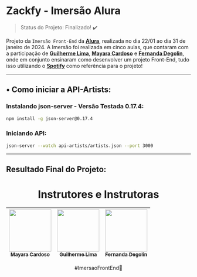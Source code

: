 # Zackfy - Imersão Alura
> Status do Projeto: Finalizado! :heavy_check_mark:

Projeto da `Imersão Front-End` da **[Alura](https://www.alura.com.br/)**, realizada no dia 22/01 ao dia 31 de janeiro de 2024. A Imersão foi realizada em cinco aulas, que contaram com a participação de **[Guilherme Lima](https://www.linkedin.com/in/guilherme-lima-developer/)**, **[Mayara Cardoso](https://www.linkedin.com/in/mayara-cardoso-556a45162/)** e **[Fernanda Degolin](https://www.linkedin.com/in/fernandadegolin/)**, onde em conjunto ensinaram como desenvolver um projeto Front-End, tudo isso utilizando o **[Spotify](https://open.spotify.com/intl-pt)** como referência para o projeto!

---

## • Como iniciar a API-Artists:

### Instalando json-server - Versão Testada 0.17.4:
```bash
npm install -g json-server@0.17.4
```
### Iniciando API:
```bash
json-server --watch api-artists/artists.json --port 3000
```

---

## Resultado Final do Projeto:

<div align="center">
  <h1>Instrutores e Instrutoras</h1>
  <div align="center">
 
| [<img src="https://media.licdn.com/dms/image/C4D03AQEbKFDJprpLVw/profile-displayphoto-shrink_200_200/0/1603358915023?e=1711584000&v=beta&t=qPKJLUE-v4zUvj7YvPXZJewfYaOuPuzCpA3UsgsZeKw" width=115><br><sub>Mayara Cardoso</sub>](https://www.linkedin.com/in/mayara-cardoso-556a45162/) |  [<img src="https://media.licdn.com/dms/image/D4D03AQHKwgj0RSzbbw/profile-displayphoto-shrink_200_200/0/1677677039354?e=1711584000&v=beta&t=SFXuTYAE32Y59y7j-7eyhcyyT_6IPRj575h33aid-WI" width=115><br><sub>Guilherme Lima</sub>](https://github.com/jacqueline-oliveira) |  [<img src="https://media.licdn.com/dms/image/C4D03AQFtVdv1x0j1WQ/profile-displayphoto-shrink_200_200/0/1658950457340?e=1711584000&v=beta&t=VI-LtH-0xO0Ylkjr6csWRdvGRQKuDKJ0H7vqgdxe0A0" width=115><br><sub>Fernanda Degolin</sub>](https://www.linkedin.com/in/fernandadegolin/) |
| :---: | :---: | :---: |

</div>
</div>

<div class="footer-hashtag" align="center">
  <p>#ImersaoFrontEnd💙</p>
</div>
